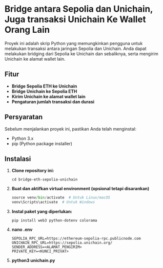 # Bridge antara Sepolia dan Unichain, Juga transaksi Unichain Ke Wallet Orang Lain

Proyek ini adalah skrip Python yang memungkinkan pengguna untuk melakukan transaksi antara jaringan Sepolia dan Unichain. Anda dapat melakukan bridging dari Sepolia ke Unichain dan sebaliknya, serta mengirim Unichain ke alamat wallet lain.

## Fitur

- **Bridge Sepolia ETH ke Unichain**
- **Bridge Unichain ke Sepolia ETH**
- **Kirim Unichain ke alamat wallet lain**
- **Pengaturan jumlah transaksi dan durasi**

## Persyaratan

Sebelum menjalankan proyek ini, pastikan Anda telah menginstal:

- Python 3.x
- pip (Python package installer)

## Instalasi

1. **Clone repository ini:**

   ```git clone https://github.com/wrightL-dev/UNICHAIN-BOT
   cd bridge-eth-sepolia-unichain

2. **Buat dan aktifkan virtual environment (opsional tetapi disarankan)**

    ```python -m venv venv
    source venv/bin/activate  # Untuk Linux/macOS
    venv\Scripts\activate  # Untuk Windows

3. **Instal paket yang diperlukan:**

   ```pip install web3 python-dotenv colorama```

4. **nano .env**
   ```
   SEPOLIA_RPC_URL=https://ethereum-sepolia-rpc.publicnode.com
   UNICHAIN_RPC_URL=https://sepolia.unichain.org/
   SENDER_ADDRESS=<ALAMAT_PENGIRIM>
   PRIVATE_KEY=<KUNCI_PRIVAT>

4. **python3 unichain.py**
